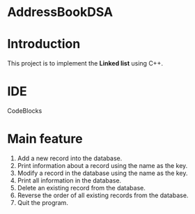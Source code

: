 # AddressBookDSA
# Introduction
This project is to implement the **Linked list** using C++.
# IDE
  CodeBlocks
# Main feature
1. Add a new record into the database.
2. Print information about a record using the name as the key.
3. Modify a record in the database using the name as the key.
4. Print all information in the database.
5. Delete an existing record from the database.
6. Reverse the order of all existing records from the database.
7. Quit the program.
